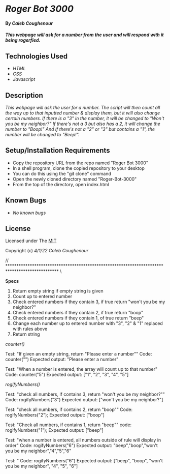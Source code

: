 
# _Roger Bot 3000_

#### By _**Caleb Coughenour**_

#### _This webpage will ask for a number from the user and will respond with it being rogerfied._

## Technologies Used

* _HTML_
* _CSS_
* _Javascript_

## Description

_This webpage will ask the user for a number. The script will then count all the way up to that inputted number & display them, but it will also change certain numbers. If there is a "3" in the number, it will be changed to "Won't you be my neighbor?" If there's not a 3 but also has a 2, it will change the number to "Boop!" And if there's not a "2" or "3" but contains a "1", the number will be changed to "Beep!"._

## Setup/Installation Requirements

* Copy the repository URL from the repo named "Roger Bot 3000"
* In a shell program, clone the copied repository to your desktop
* You can do this using the "git clone" command
* Open the newly cloned directory named "Roger-Bot-3000"
* From the top of the directory, open index.html

## Known Bugs

* _No known bugs_

## License

Licensed under The [MIT](LICENSE)

Copyright (c) _4/1/22_ _Caleb Coughenour_




// *********************************************************************************************** \\


**Specs**

1. Return empty string if empty string is given
2. Count up to entered number
4. Check entered numbers if they contain 3, if true return "won't you be my neighbor?"
5. Check entered numbers if they contain 2, if true return "boop"
6. Check entered numbers if they contain 1, of true return "beep"
7. Change each number up to entered number with "3", "2" & "1" replaced with rules above
8. Return string


*counter()*

Test: "If given an empty string, return "Please enter a number""
Code: counter("")
Expected output: "Please enter a number"


Test: "When a number is entered, the array will count up to that number"
Code: counter("5")
Expected output: ["1", "2", "3", "4", "5"]


*rogifyNumbers()*

Test: "check all numbers, if contains 3, return "won't you be my neighbor?""
Code: rogifyNumbers("3")
Expected output: ["won't you be my neighbor?"]

Test: "check all numbers, if contains 2, return "boop""
Code: rogifyNumbers("2");
Expected output: ["boop"]

Test: "Check all numbers, if contains 1, return "beep""
code: rogifyNumbers("1");
Expected output: ["beep"]

Test: "when a number is entered, all numbers outside of rule will display in order"
Code: rogifyNumbers("6")
Expected output: "beep","boop","won't you be my neighbor","4","5","6"

Test: "
Code: rogifyNumbers("6")
Expected output: ["beep", "boop", "won't you be my neighbor", "4", "5", "6"]